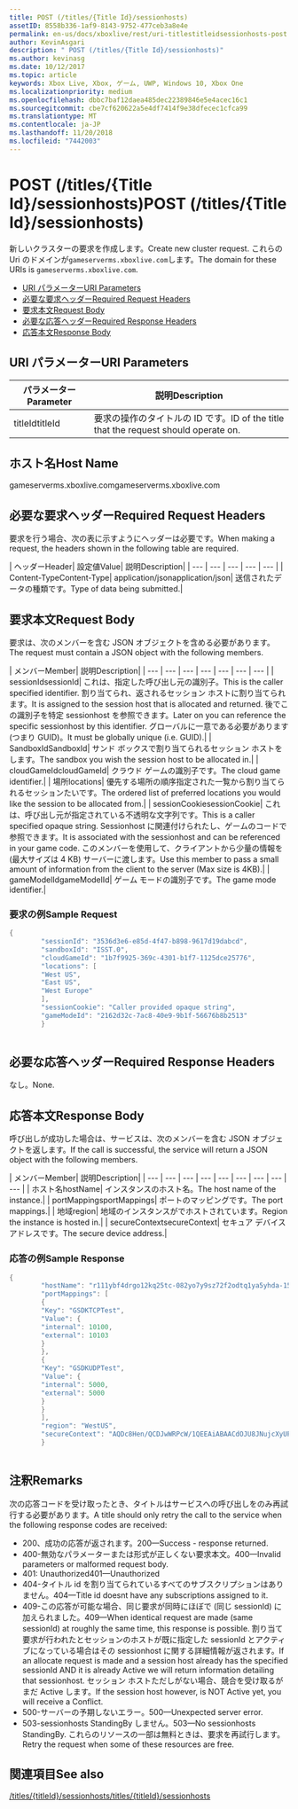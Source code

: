 ```yaml
---
title: POST (/titles/{Title Id}/sessionhosts)
assetID: 8558b336-1af9-8143-9752-477ceb3a8e4e
permalink: en-us/docs/xboxlive/rest/uri-titlestitleidsessionhosts-post.html
author: KevinAsgari
description: " POST (/titles/{Title Id}/sessionhosts)"
ms.author: kevinasg
ms.date: 10/12/2017
ms.topic: article
keywords: Xbox Live, Xbox, ゲーム, UWP, Windows 10, Xbox One
ms.localizationpriority: medium
ms.openlocfilehash: dbbc7baf12daea485dec22389846e5e4acec16c1
ms.sourcegitcommit: cbe7cf620622a5e4df7414f9e38dfecec1cfca99
ms.translationtype: MT
ms.contentlocale: ja-JP
ms.lasthandoff: 11/20/2018
ms.locfileid: "7442003"
---
```

# <a name="post-titlestitle-idsessionhosts"></a><span data-ttu-id="b22de-104">POST (/titles/{Title Id}/sessionhosts)</span><span class="sxs-lookup"><span data-stu-id="b22de-104">POST (/titles/{Title Id}/sessionhosts)</span></span>
<span data-ttu-id="b22de-105">新しいクラスターの要求を作成します。</span><span class="sxs-lookup"><span data-stu-id="b22de-105">Create new cluster request.</span></span> <span data-ttu-id="b22de-106">これらの Uri のドメインが`gameserverms.xboxlive.com`します。</span><span class="sxs-lookup"><span data-stu-id="b22de-106">The domain for these URIs is `gameserverms.xboxlive.com`.</span></span>
 
  * [<span data-ttu-id="b22de-107">URI パラメーター</span><span class="sxs-lookup"><span data-stu-id="b22de-107">URI Parameters</span></span>](#ID4EX)
  * [<span data-ttu-id="b22de-108">必要な要求ヘッダー</span><span class="sxs-lookup"><span data-stu-id="b22de-108">Required Request Headers</span></span>](#ID4EGB)
  * [<span data-ttu-id="b22de-109">要求本文</span><span class="sxs-lookup"><span data-stu-id="b22de-109">Request Body</span></span>](#ID4E5B)
  * [<span data-ttu-id="b22de-110">必要な応答ヘッダー</span><span class="sxs-lookup"><span data-stu-id="b22de-110">Required Response Headers</span></span>](#ID4ELD)
  * [<span data-ttu-id="b22de-111">応答本文</span><span class="sxs-lookup"><span data-stu-id="b22de-111">Response Body</span></span>](#ID4ESD)
 
<a id="ID4EX"></a>

 
## <a name="uri-parameters"></a><span data-ttu-id="b22de-112">URI パラメーター</span><span class="sxs-lookup"><span data-stu-id="b22de-112">URI Parameters</span></span>
 
| <span data-ttu-id="b22de-113">パラメーター</span><span class="sxs-lookup"><span data-stu-id="b22de-113">Parameter</span></span>| <span data-ttu-id="b22de-114">説明</span><span class="sxs-lookup"><span data-stu-id="b22de-114">Description</span></span>| 
| --- | --- | 
| <span data-ttu-id="b22de-115">titleId</span><span class="sxs-lookup"><span data-stu-id="b22de-115">titleId</span></span>| <span data-ttu-id="b22de-116">要求の操作のタイトルの ID です。</span><span class="sxs-lookup"><span data-stu-id="b22de-116">ID of the title that the request should operate on.</span></span>| 
  
<a id="ID5EG"></a>

 
## <a name="host-name"></a><span data-ttu-id="b22de-117">ホスト名</span><span class="sxs-lookup"><span data-stu-id="b22de-117">Host Name</span></span>

<span data-ttu-id="b22de-118">gameserverms.xboxlive.com</span><span class="sxs-lookup"><span data-stu-id="b22de-118">gameserverms.xboxlive.com</span></span>
 
<a id="ID4EGB"></a>

 
## <a name="required-request-headers"></a><span data-ttu-id="b22de-119">必要な要求ヘッダー</span><span class="sxs-lookup"><span data-stu-id="b22de-119">Required Request Headers</span></span>
 
<span data-ttu-id="b22de-120">要求を行う場合、次の表に示すようにヘッダーは必要です。</span><span class="sxs-lookup"><span data-stu-id="b22de-120">When making a request, the headers shown in the following table are required.</span></span>
 
| <span data-ttu-id="b22de-121">ヘッダー</span><span class="sxs-lookup"><span data-stu-id="b22de-121">Header</span></span>| <span data-ttu-id="b22de-122">設定値</span><span class="sxs-lookup"><span data-stu-id="b22de-122">Value</span></span>| <span data-ttu-id="b22de-123">説明</span><span class="sxs-lookup"><span data-stu-id="b22de-123">Description</span></span>| 
| --- | --- | --- | --- | --- | 
| <span data-ttu-id="b22de-124">Content-Type</span><span class="sxs-lookup"><span data-stu-id="b22de-124">Content-Type</span></span>| <span data-ttu-id="b22de-125">application/json</span><span class="sxs-lookup"><span data-stu-id="b22de-125">application/json</span></span>| <span data-ttu-id="b22de-126">送信されたデータの種類です。</span><span class="sxs-lookup"><span data-stu-id="b22de-126">Type of data being submitted.</span></span>| 
  
<a id="ID4E5B"></a>

 
## <a name="request-body"></a><span data-ttu-id="b22de-127">要求本文</span><span class="sxs-lookup"><span data-stu-id="b22de-127">Request Body</span></span>
 
<span data-ttu-id="b22de-128">要求は、次のメンバーを含む JSON オブジェクトを含める必要があります。</span><span class="sxs-lookup"><span data-stu-id="b22de-128">The request must contain a JSON object with the following members.</span></span>
 
| <span data-ttu-id="b22de-129">メンバー</span><span class="sxs-lookup"><span data-stu-id="b22de-129">Member</span></span>| <span data-ttu-id="b22de-130">説明</span><span class="sxs-lookup"><span data-stu-id="b22de-130">Description</span></span>| 
| --- | --- | --- | --- | --- | --- | --- | 
| <span data-ttu-id="b22de-131">sessionId</span><span class="sxs-lookup"><span data-stu-id="b22de-131">sessionId</span></span>| <span data-ttu-id="b22de-132">これは、指定した呼び出し元の識別子。</span><span class="sxs-lookup"><span data-stu-id="b22de-132">This is the caller specified identifier.</span></span> <span data-ttu-id="b22de-133">割り当てられ、返されるセッション ホストに割り当てられます。</span><span class="sxs-lookup"><span data-stu-id="b22de-133">It is assigned to the session host that is allocated and returned.</span></span> <span data-ttu-id="b22de-134">後でこの識別子を特定 sessionhost を参照できます。</span><span class="sxs-lookup"><span data-stu-id="b22de-134">Later on you can reference the specific sessionhost by this identifier.</span></span> <span data-ttu-id="b22de-135">グローバルに一意である必要があります (つまり GUID)。</span><span class="sxs-lookup"><span data-stu-id="b22de-135">It must be globally unique (i.e. GUID).</span></span>| 
| <span data-ttu-id="b22de-136">SandboxId</span><span class="sxs-lookup"><span data-stu-id="b22de-136">SandboxId</span></span>| <span data-ttu-id="b22de-137">サンド ボックスで割り当てられるセッション ホストをします。</span><span class="sxs-lookup"><span data-stu-id="b22de-137">The sandbox you wish the session host to be allocated in.</span></span>| 
| <span data-ttu-id="b22de-138">cloudGameId</span><span class="sxs-lookup"><span data-stu-id="b22de-138">cloudGameId</span></span>| <span data-ttu-id="b22de-139">クラウド ゲームの識別子です。</span><span class="sxs-lookup"><span data-stu-id="b22de-139">The cloud game identifier.</span></span>| 
| <span data-ttu-id="b22de-140">場所</span><span class="sxs-lookup"><span data-stu-id="b22de-140">locations</span></span>| <span data-ttu-id="b22de-141">優先する場所の順序指定された一覧から割り当てられるセッションたいです。</span><span class="sxs-lookup"><span data-stu-id="b22de-141">The ordered list of preferred locations you would like the session to be allocated from.</span></span>| 
| <span data-ttu-id="b22de-142">sessionCookie</span><span class="sxs-lookup"><span data-stu-id="b22de-142">sessionCookie</span></span>| <span data-ttu-id="b22de-143">これは、呼び出し元が指定されている不透明な文字列です。</span><span class="sxs-lookup"><span data-stu-id="b22de-143">This is a caller specified opaque string.</span></span> <span data-ttu-id="b22de-144">Sessionhost に関連付けられたし、ゲームのコードで参照できます。</span><span class="sxs-lookup"><span data-stu-id="b22de-144">It is associated with the sessionhost and can be referenced in your game code.</span></span> <span data-ttu-id="b22de-145">このメンバーを使用して、クライアントから少量の情報を (最大サイズは 4 KB) サーバーに渡します。</span><span class="sxs-lookup"><span data-stu-id="b22de-145">Use this member to pass a small amount of information from the client to the server (Max size is 4KB).</span></span>| 
| <span data-ttu-id="b22de-146">gameModelId</span><span class="sxs-lookup"><span data-stu-id="b22de-146">gameModelId</span></span>| <span data-ttu-id="b22de-147">ゲーム モードの識別子です。</span><span class="sxs-lookup"><span data-stu-id="b22de-147">The game mode identifier.</span></span>| 
 
<a id="ID4EDD"></a>

 
### <a name="sample-request"></a><span data-ttu-id="b22de-148">要求の例</span><span class="sxs-lookup"><span data-stu-id="b22de-148">Sample Request</span></span>
 

```cpp
{
        "sessionId": "3536d3e6-e85d-4f47-b898-9617d19dabcd",
        "sandboxId": "ISST.0",
        "cloudGameId": "1b7f9925-369c-4301-b1f7-1125dce25776",
        "locations": [
        "West US",
        "East US",
        "West Europe"
        ],
        "sessionCookie": "Caller provided opaque string",
        "gameModeId": "2162d32c-7ac8-40e9-9b1f-56676b8b2513"
        }
      
```

   
<a id="ID4ELD"></a>

 
## <a name="required-response-headers"></a><span data-ttu-id="b22de-149">必要な応答ヘッダー</span><span class="sxs-lookup"><span data-stu-id="b22de-149">Required Response Headers</span></span>
 
<span data-ttu-id="b22de-150">なし。</span><span class="sxs-lookup"><span data-stu-id="b22de-150">None.</span></span>
  
<a id="ID4ESD"></a>

 
## <a name="response-body"></a><span data-ttu-id="b22de-151">応答本文</span><span class="sxs-lookup"><span data-stu-id="b22de-151">Response Body</span></span>
 
<span data-ttu-id="b22de-152">呼び出しが成功した場合は、サービスは、次のメンバーを含む JSON オブジェクトを返します。</span><span class="sxs-lookup"><span data-stu-id="b22de-152">If the call is successful, the service will return a JSON object with the following members.</span></span>
 
| <span data-ttu-id="b22de-153">メンバー</span><span class="sxs-lookup"><span data-stu-id="b22de-153">Member</span></span>| <span data-ttu-id="b22de-154">説明</span><span class="sxs-lookup"><span data-stu-id="b22de-154">Description</span></span>| 
| --- | --- | --- | --- | --- | --- | --- | --- | --- | 
| <span data-ttu-id="b22de-155">ホスト名</span><span class="sxs-lookup"><span data-stu-id="b22de-155">hostName</span></span>| <span data-ttu-id="b22de-156">インスタンスのホスト名。</span><span class="sxs-lookup"><span data-stu-id="b22de-156">The host name of the instance.</span></span>| 
| <span data-ttu-id="b22de-157">portMappings</span><span class="sxs-lookup"><span data-stu-id="b22de-157">portMappings</span></span>| <span data-ttu-id="b22de-158">ポートのマッピングです。</span><span class="sxs-lookup"><span data-stu-id="b22de-158">The port mappings.</span></span>| 
| <span data-ttu-id="b22de-159">地域</span><span class="sxs-lookup"><span data-stu-id="b22de-159">region</span></span>| <span data-ttu-id="b22de-160">地域のインスタンスがでホストされています。</span><span class="sxs-lookup"><span data-stu-id="b22de-160">Region the instance is hosted in.</span></span>| 
| <span data-ttu-id="b22de-161">secureContext</span><span class="sxs-lookup"><span data-stu-id="b22de-161">secureContext</span></span>| <span data-ttu-id="b22de-162">セキュア デバイス アドレスです。</span><span class="sxs-lookup"><span data-stu-id="b22de-162">The secure device address.</span></span>| 
 
<a id="ID4ESE"></a>

 
### <a name="sample-response"></a><span data-ttu-id="b22de-163">応答の例</span><span class="sxs-lookup"><span data-stu-id="b22de-163">Sample Response</span></span>
 

```cpp
{
        "hostName": "r111ybf4drgo12kq25tc-082yo7y9sz72f2odtq1ya5yhda-155169995-ncus.cloudapp.net",
        "portMappings": [
        {
        "Key": "GSDKTCPTest",
        "Value": {
        "internal": 10100,
        "external": 10103
        }
        },
        {
        "Key": "GSDKUDPTest",
        "Value": {
        "internal": 5000,
        "external": 5000
        }
        }
        ],
        "region": "WestUS",
        "secureContext": "AQDc8Hen/QCDJwWRPcW/1QEEAiABAACdOJU8JNujcXyUPwUBCnue+g=="
        }
      
```

   
<a id="remarks"></a>

 
## <a name="remarks"></a><span data-ttu-id="b22de-164">注釈</span><span class="sxs-lookup"><span data-stu-id="b22de-164">Remarks</span></span>
 
<span data-ttu-id="b22de-165">次の応答コードを受け取ったとき、タイトルはサービスへの呼び出しをのみ再試行する必要があります。</span><span class="sxs-lookup"><span data-stu-id="b22de-165">A title should only retry the call to the service when the following response codes are received:</span></span>
 
   * <span data-ttu-id="b22de-166">200、成功の応答が返されます。</span><span class="sxs-lookup"><span data-stu-id="b22de-166">200—Success - response returned.</span></span>
   * <span data-ttu-id="b22de-167">400-無効なパラメーターまたは形式が正しくない要求本文。</span><span class="sxs-lookup"><span data-stu-id="b22de-167">400—Invalid parameters or malformed request body.</span></span>
   * <span data-ttu-id="b22de-168">401: Unauthorized</span><span class="sxs-lookup"><span data-stu-id="b22de-168">401—Unauthorized</span></span>
   * <span data-ttu-id="b22de-169">404-タイトル id を割り当てられているすべてのサブスクリプションはありません。</span><span class="sxs-lookup"><span data-stu-id="b22de-169">404—Title id doesnt have any subscriptions assigned to it.</span></span>
   * <span data-ttu-id="b22de-170">409-この応答が可能な場合、同じ要求が同時にほぼで (同じ sessionId) に加えられました。</span><span class="sxs-lookup"><span data-stu-id="b22de-170">409—When identical request are made (same sessionId) at roughly the same time, this response is possible.</span></span> <span data-ttu-id="b22de-171">割り当て要求が行われたとセッションのホストが既に指定した sessionId とアクティブになっている場合はその sessionhost に関する詳細情報が返されます。</span><span class="sxs-lookup"><span data-stu-id="b22de-171">If an allocate request is made and a session host already has the specified sessionId AND it is already Active we will return information detailing that sessionhost.</span></span> <span data-ttu-id="b22de-172">セッション ホストただしがない場合、競合を受け取るがまだ Active します。</span><span class="sxs-lookup"><span data-stu-id="b22de-172">If the session host however, is NOT Active yet, you will receive a Conflict.</span></span>
   * <span data-ttu-id="b22de-173">500-サーバーの予期しないエラー。</span><span class="sxs-lookup"><span data-stu-id="b22de-173">500—Unexpected server error.</span></span>
   * <span data-ttu-id="b22de-174">503-sessionhosts StandingBy しません。</span><span class="sxs-lookup"><span data-stu-id="b22de-174">503—No sessionhosts StandingBy.</span></span> <span data-ttu-id="b22de-175">これらのリソースの一部は無料ときは、要求を再試行します。</span><span class="sxs-lookup"><span data-stu-id="b22de-175">Retry the request when some of these resources are free.</span></span>
   
<a id="ID4EFG"></a>

 
## <a name="see-also"></a><span data-ttu-id="b22de-176">関連項目</span><span class="sxs-lookup"><span data-stu-id="b22de-176">See also</span></span>
 [<span data-ttu-id="b22de-177">/titles/{titleId}/sessionhosts</span><span class="sxs-lookup"><span data-stu-id="b22de-177">/titles/{titleId}/sessionhosts</span></span>](uri-titlestitleidsessionhosts.md)

  
